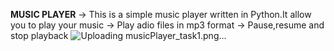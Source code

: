 **MUSIC PLAYER**
-> This is a simple music player written in Python.It allow you to play your music
-> Play adio files in mp3 format
-> Pause,resume and stop playback
![Uploading musicPlayer_task1.png…]()
